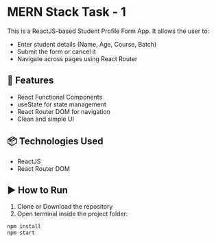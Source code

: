 # MERN Stack Task - 1

This is a ReactJS-based Student Profile Form App. It allows the user to:

- Enter student details (Name, Age, Course, Batch)
- Submit the form or cancel it
- Navigate across pages using React Router

## 🚀 Features
- React Functional Components
- useState for state management
- React Router DOM for navigation
- Clean and simple UI

## 📦 Technologies Used
- ReactJS
- React Router DOM

## ▶️ How to Run

1. Clone or Download the repository
2. Open terminal inside the project folder:
```bash
npm install
npm start
